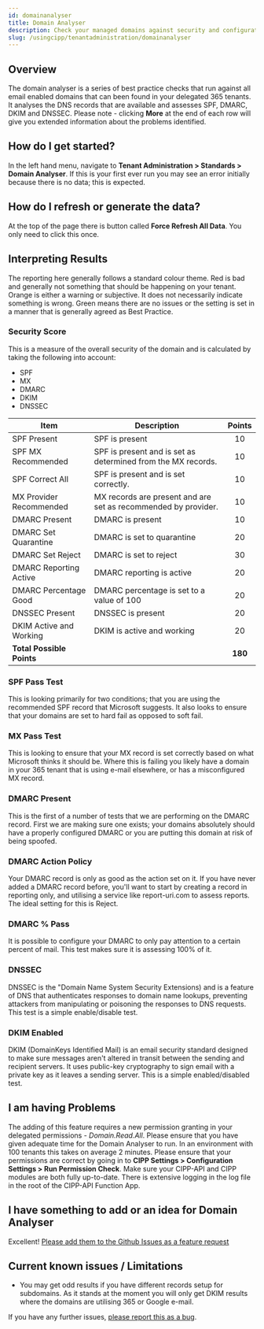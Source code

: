 ```yaml
---
id: domainanalyser
title: Domain Analyser
description: Check your managed domains against security and configuration best practices.
slug: /usingcipp/tenantadministration/domainanalyser
---
```


## Overview

The domain analyser is a series of best practice checks that run against all email enabled domains that can been found in your delegated 365 tenants. It analyses the DNS records that are available and assesses SPF, DMARC, DKIM and DNSSEC. Please note - clicking **More** at the end of each row will give you extended information about the problems identified.

## How do I get started?

In the left hand menu, navigate to **Tenant Administration > Standards > Domain Analyser**. If this is your first ever run you may see an error initially because there is no data; this is expected.

## How do I refresh or generate the data?

At the top of the page there is button called **Force Refresh All Data**. You only need to click this once.

## Interpreting Results

The reporting here generally follows a standard colour theme.
Red is bad and generally not something that should be happening on your tenant.
Orange is either a warning or subjective. It does not necessarily indicate something is wrong.
Green means there are no issues or the setting is set in a manner that is generally agreed as Best Practice.

### Security Score

This is a measure of the overall security of the domain and is calculated by taking the following into account:

* SPF
* MX
* DMARC
* DKIM
* DNSSEC

| Item                      | Description                                                      | Points  |
|---------------------------|------------------------------------------------------------------|:-------:|
| SPF Present               | SPF is present                                                   | 10      |
| SPF MX Recommended        | SPF is present and is set as determined from the MX records.     | 10      |
| SPF Correct All           | SPF is present and is set correctly.                             | 10      |
| MX Provider Recommended   | MX records are present and are set as recommended by provider.   | 10      |
| DMARC Present             | DMARC is present                                                 | 10      |
| DMARC Set Quarantine      | DMARC is set to quarantine                                       | 20      |
| DMARC Set Reject          | DMARC is set to reject                                           | 30      |
| DMARC Reporting Active    | DMARC reporting is active                                        | 20      |
| DMARC Percentage Good     | DMARC percentage is set to a value of 100                        | 20      |
| DNSSEC Present            | DNSSEC is present                                                | 20      |
| DKIM Active and Working   | DKIM is active and working                                       | 20      |
| **Total Possible Points** |                                                                  | **180** |


### SPF Pass Test

This is looking primarily for two conditions; that you are using the recommended SPF record that Microsoft suggests. It also looks to ensure that your domains are set to hard fail as opposed to soft fail.

### MX Pass Test

This is looking to ensure that your MX record is set correctly based on what Microsoft thinks it should be. Where this is failing you likely have a domain in your 365 tenant that is using e-mail elsewhere, or has a misconfigured MX record.

### DMARC Present

This is the first of a number of tests that we are performing on the DMARC record. First we are making sure one exists; your domains absolutely should have a properly configured DMARC or you are putting this domain at risk of being spoofed.

### DMARC Action Policy

Your DMARC record is only as good as the action set on it. If you have never added a DMARC record before, you'll want to start by creating a record in reporting only, and utilising a service like report-uri.com to assess reports. The ideal setting for this is Reject.

### DMARC % Pass

It is possible to configure your DMARC to only pay attention to a certain percent of mail. This test makes sure it is assessing 100% of it.

### DNSSEC

DNSSEC is the "Domain Name System Security Extensions) and is a feature of DNS that authenticates responses to domain name lookups, preventing attackers from manipulating or poisoning the responses to DNS requests. This test is a simple enable/disable test.

### DKIM Enabled

DKIM (DomainKeys Identified Mail) is an email security standard designed to make sure messages aren't altered in transit between the sending and recipient servers. It uses public-key cryptography to sign email with a private key as it leaves a sending server. This is a simple enabled/disabled test.

## I am having Problems

The adding of this feature requires a new permission granting in your delegated permissions - _Domain.Read.All_. Please ensure that you have given adequate time for the Domain Analyser to run. In an environment with 100 tenants this takes on average 2 minutes. Please ensure that your permissions are correct by going in to **CIPP Settings > Configuration Settings > Run Permission Check**. Make sure your CIPP-API and CIPP modules are both fully up-to-date. There is extensive logging in the log file in the root of the CIPP-API Function App.

## I have something to add or an idea for Domain Analyser

Excellent! [Please add them to the Github Issues as a feature request](https://github.com/KelvinTegelaar/CIPP/issues/new?assignees=&labels=&template=feature_request.md&title=FEATURE+REQUEST%3A+)

## Current known issues / Limitations

* You may get odd results if you have different records setup for subdomains. As it stands at the moment you will only get DKIM results where the domains are utilising 365 or Google e-mail.

If you have any further issues, [please report this as a bug](https://github.com/KelvinTegelaar/CIPP/issues/new?assignees=&labels=&template=bug_report.md&title=BUG%3A+).
